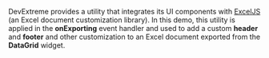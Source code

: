 DevExtreme provides a utility that integrates its UI components with [ExcelJS](https://github.com/exceljs/exceljs#exceljs) (an Excel document customization library). In this demo, this utility is applied in the **onExporting** event handler and used to add a custom **header** and **footer** and other customization to an Excel document exported from the **DataGrid** widget.